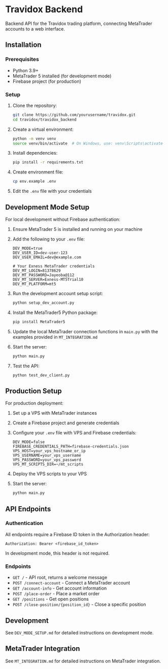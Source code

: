 # Travidox Backend

Backend API for the Travidox trading platform, connecting MetaTrader accounts to a web interface.

## Installation

### Prerequisites

- Python 3.9+
- MetaTrader 5 installed (for development mode)
- Firebase project (for production)

### Setup

1. Clone the repository:
   ```bash
   git clone https://github.com/yourusername/travidox.git
   cd travidox/travidox_backend
   ```

2. Create a virtual environment:
   ```bash
   python -m venv venv
   source venv/bin/activate  # On Windows, use: venv\Scripts\activate
   ```

3. Install dependencies:
   ```bash
   pip install -r requirements.txt
   ```

4. Create environment file:
   ```bash
   cp env.example .env
   ```

5. Edit the `.env` file with your credentials

## Development Mode Setup

For local development without Firebase authentication:

1. Ensure MetaTrader 5 is installed and running on your machine

2. Add the following to your `.env` file:
   ```
   DEV_MODE=true
   DEV_USER_ID=dev-user-123
   DEV_USER_EMAIL=dev@example.com
   
   # Your Exness MetaTrader credentials
   DEV_MT_LOGIN=81378629
   DEV_MT_PASSWORD=Jayeoba@112
   DEV_MT_SERVER=Exness-MT5Trial10
   DEV_MT_PLATFORM=mt5
   ```

3. Run the development account setup script:
   ```bash
   python setup_dev_account.py
   ```

4. Install the MetaTrader5 Python package:
   ```bash
   pip install MetaTrader5
   ```

5. Update the local MetaTrader connection functions in `main.py` with the examples provided in `MT_INTEGRATION.md`

6. Start the server:
   ```bash
   python main.py
   ```

7. Test the API:
   ```bash
   python test_dev_client.py
   ```

## Production Setup

For production deployment:

1. Set up a VPS with MetaTrader instances

2. Create a Firebase project and generate credentials

3. Configure your `.env` file with VPS and Firebase credentials:
   ```
   DEV_MODE=false
   FIREBASE_CREDENTIALS_PATH=firebase-credentials.json
   VPS_HOST=your_vps_hostname_or_ip
   VPS_USERNAME=your_vps_username
   VPS_PASSWORD=your_vps_password
   VPS_MT_SCRIPTS_DIR=~/mt_scripts
   ```

4. Deploy the VPS scripts to your VPS

5. Start the server:
   ```bash
   python main.py
   ```

## API Endpoints

### Authentication

All endpoints require a Firebase ID token in the Authorization header:
```
Authorization: Bearer <firebase_id_token>
```

In development mode, this header is not required.

### Endpoints

- `GET /` - API root, returns a welcome message
- `POST /connect-account` - Connect a MetaTrader account
- `GET /account-info` - Get account information
- `POST /place-order` - Place a market order
- `GET /positions` - Get open positions
- `POST /close-position/{position_id}` - Close a specific position

## Development

See `DEV_MODE_SETUP.md` for detailed instructions on development mode.

## MetaTrader Integration

See `MT_INTEGRATION.md` for detailed instructions on MetaTrader integration. 